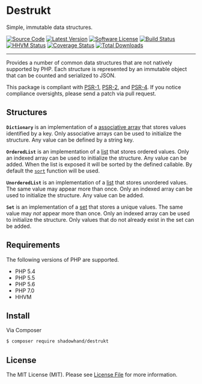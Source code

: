 # Destrukt

Simple, immutable data structures.

[![Source Code](http://img.shields.io/badge/source-shadowhand/destrukt.svg?style=flat-square)](https://github.com/shadowhand/destrukt)
[![Latest Version](https://img.shields.io/github/release/shadowhand/destrukt.svg?style=flat-square)](https://github.com/shadowhand/destrukt/releases)
[![Software License](https://img.shields.io/badge/license-MIT-brightgreen.svg?style=flat-square)](https://github.com/shadowhand/destrukt/blob/master/LICENSE)
[![Build Status](https://img.shields.io/travis/shadowhand/destrukt/master.svg?style=flat-square)](https://travis-ci.org/shadowhand/destrukt)
[![HHVM Status](https://img.shields.io/hhvm/shadowhand/destrukt.svg?style=flat-square)](http://hhvm.h4cc.de/package/shadowhand/destrukt)
[![Coverage Status](https://img.shields.io/coveralls/shadowhand/destrukt/master.svg?style=flat-square)](https://coveralls.io/r/shadowhand/destrukt?branch=master)
[![Total Downloads](https://img.shields.io/packagist/dt/shadowhand/destrukt.svg?style=flat-square)](https://packagist.org/packages/shadowhand/destrukt)

---

Provides a number of common data structures that are not natively supported by PHP.
Each structure is represented by an immutable object that can be counted and
serialized to JSON.

This package is compliant with [PSR-1][], [PSR-2][], and [PSR-4][]. If you notice
compliance oversights, please send a patch via pull request.

[PSR-1]: https://github.com/php-fig/fig-standards/blob/master/accepted/PSR-1-basic-coding-standard.md
[PSR-2]: https://github.com/php-fig/fig-standards/blob/master/accepted/PSR-2-coding-style-guide.md
[PSR-4]: https://github.com/php-fig/fig-standards/blob/master/accepted/PSR-4-autoloader.md

## Structures

**`Dictionary`** is an implementation of a [associative array][wiki-dict] that
stores values identified by a key. Only associative arrays can be used to
initialize the structure. Any value can be defined by a string key.

**`OrderedList`** is an implementation of a [list][wiki-list] that stores ordered
values. Only an indexed array can be used to initialize the structure. Any value
can be added. When the list is exposed it will be sorted by the defined callable.
By default the [`sort`][php-sort] function will be used.

**`UnorderedList`** is an implementation of a [list][wiki-list] that stores
unordered values. The same value may appear more than once. Only an indexed array
can be used to initialize the structure. Any value can be added.

**`Set`** is an implementation of a [set][wiki-set] that stores a unique values.
The same value may *not* appear more than once. Only an indexed array can be used
to initialize the structure. Only values that do not already exist in the set can
be added.

[wiki-dict]: https://en.wikipedia.org/wiki/Associative_array
[wiki-list]: https://en.wikipedia.org/wiki/List_(abstract_data_type)
[wiki-set]: https://en.wikipedia.org/wiki/Set_(abstract_data_type)

[php-sort]: http://php.net/sort

## Requirements

The following versions of PHP are supported.

* PHP 5.4
* PHP 5.5
* PHP 5.6
* PHP 7.0
* HHVM

## Install

Via Composer

```bash
$ composer require shadowhand/destrukt
```

## License

The MIT License (MIT). Please see [License File](LICENSE) for more information.
